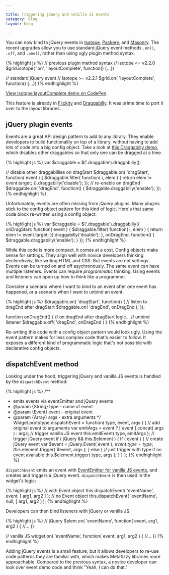 ```yaml
---

title: Triggering jQuery and vanilla JS events
category: blog
layout: blog

---
```


You can now bind to jQuery events in [Isotope](http://isotope.metafizzy.co/), [Packery](http://packery.metafizzy.co/), and [Masonry](http://desandro.masonry.com). The recent upgrades allow you to use standard jQuery event methods `.on()`, `.off`, and `.one()`, rather than using ugly plugin method syntax.

{% highlight js %}
// previous plugin method syntax
// Isotope <= v2.2.0
$grid.isotope( 'on', 'layoutComplete', function() {...})

// standard jQuery event
// Isotope >= v2.2.1
$grid.on( 'layoutComplete', function() {...})
{% endhighlight %}

[View Isotope layoutComplete demo on CodePen](http://codepen.io/desandro/pen/scajv).

This feature is already in [Flickity](http://flickity.metafizzy.co/) and [Draggabilly](http://draggabilly.desandro.com/). It was prime time to port it over to the layout libraries.

## jQuery plugin events

Events are a great API design pattern to add to any library. They enable developers to build functionality on top of a library, without having to add lots of code into a big config object. Take a look at [this Draggabilly demo](http://codepen.io/desandro/pen/LVQqgm), which disables other draggables so that only one can be dragged at a time.

{% highlight js %}
var $draggable = $('.draggable').draggabilly();

// disable other draggabillies on dragStart
$draggable.on( 'dragStart', function( event ) {
  $draggable.filter( function( i, elem ) {
    return elem != event.target;
  }).draggabilly('disable');
});
// re-enable on dragEnd
$draggable.on( 'dragEnd', function() {
  $draggable.draggabilly('enable');
});
{% endhighlight %}

Unfortunately, events are often missing from jQuery plugins. Many plugins stick to the config object pattern for this kind of logic. Here's that same code block re-written using a config object.

{% highlight js %}
var $draggable = $('.draggable').draggabilly({
  onDragStart: function( event ) {
    $draggable.filter( function( i, elem ) {
      return elem != event.target;
    }).draggabilly('disable');
  },
  onDragEnd: function() {
    $draggable.draggabilly('enable');
  }
});
{% endhighlight %}

While this code is more compact, it comes at a cost. Config objects make sense for settings. They align well with novice developers thinking _declaratively_, like writing HTML and CSS. But events are not settings. Events can be turned on and off asychronously. The same event can have multiple listeners. Events can require _programmatic_ thinking. Using events and listeners can open up how to think like a programmer.

Consider a scenario where I want to bind to an event after one event has happened, or a scenario when I want to unbind an event.

{% highlight js %}
$draggable.on( 'dragStart', function() {
  // listen to dragEnd after dragStart
  $draggable.on( 'dragEnd', onDragEnd );
});

function onDragEnd() {
  // on dragEnd after dragStart logic...
  // unbind listener
  $draggable.off( 'dragEnd', onDragEnd )
}
{% endhighlight %}

Re-writing this code with a config object pattern would look ugly. Using the event pattern makes for less complex code that's easier to follow. It exposes a different kind of programmatic logic that's not possible with declarative config objects.

## dispatchEvent method

Looking under the hood, triggering jQuery and vanilla JS events is handled by the `dispatchEvent` method:

{% highlight js %}
/**
 * emits events via eventEmitter and jQuery events
 * @param {String} type - name of event
 * @param {Event} event - original event
 * @param {Array} args - extra arguments
 */
Widget.prototype.dispatchEvent = function( type, event, args ) {
  // add original event to arguments
  var emitArgs = event ? [ event ].concat( args ) : args;
  // trigger vanilla JS event
  this.emitEvent( type, emitArgs );
  // trigger jQuery event
  if ( jQuery && this.$element ) {
    if ( event ) {
      // create jQuery event
      var $event = jQuery.Event( event );
      $event.type = type;
      this.$element.trigger( $event, args );
    } else {
      // just trigger with type if no event available
      this.$element.trigger( type, args );
    }
  }
};
{% endhighlight %}

`dispatchEvent` emits an event with [EventEmitter for vanilla JS events](https://github.com/Olical/EventEmitter), and creates and triggers a jQuery event. `dispatchEvent` is then used in the widget's logic:

{% highlight js %}
// with Event object
this.dispatchEvent( 'eventName', event, [ arg1, arg2 ] );
// no Event object
this.dispatchEvent( 'eventName', null, [ arg1, arg2 ] );
{% endhighlight %}

Developers can then bind listeners with jQuery or vanilla JS.

{% highlight js %}
// jQuery
$elem.on( 'eventName', function( event, arg1, arg2 ) {
  //...
})

// vanilla JS
widget.on( 'eventName', function( event, arg1, arg2 ) {
  //...
})
{% endhighlight %}

Adding jQuery events is a small feature, but it allows developers to re-use code patterns they are familiar with, which makes Metafizzy libraries more approachable. Compared to the previous syntax, a novice developer can look over event demo code and think "Yeah, I can do that."
